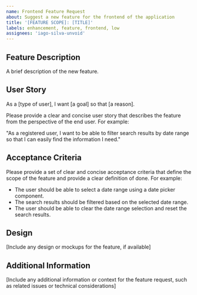```yaml
---
name: Frontend Feature Request
about: Suggest a new feature for the frontend of the application
title: '[FEATURE SCOPE]: [TITLE]'
labels: enhancement, feature, frontend, low
assignees: 'iago-silva-unvoid'
---
```


## Feature Description

A brief description of the new feature.

## User Story

As a [type of user], I want [a goal] so that [a reason]. 

Please provide a clear and concise user story that describes the feature from the perspective of the end user. For example:

"As a registered user, I want to be able to filter search results by date range so that I can easily find the information I need."

## Acceptance Criteria

Please provide a set of clear and concise acceptance criteria that define the scope of the feature and provide a clear definition of done. For example:

- The user should be able to select a date range using a date picker component.
- The search results should be filtered based on the selected date range.
- The user should be able to clear the date range selection and reset the search results.

## Design

[Include any design or mockups for the feature, if available]

## Additional Information

[Include any additional information or context for the feature request, such as related issues or technical considerations]
